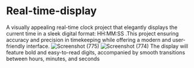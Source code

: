 # Real-time-display
 A visually appealing real-time clock project that elegantly displays the current time in a sleek digital format: HH:MM:SS .This project ensuring accuracy and precision in timekeeping while offering a modern and user-friendly interface.
 ![Screenshot (775)](https://github.com/kavyasreeramesh/Real-time-display/assets/142800896/4bd57231-37e9-4866-a930-292d84fd8a48)
![Screenshot (774)](https://github.com/kavyasreeramesh/Real-time-display/assets/142800896/83c42f31-601e-4185-a3dc-7da0c52d465f)
The display will feature bold and easy-to-read digits, accompanied by smooth transitions between hours, minutes, and seconds
